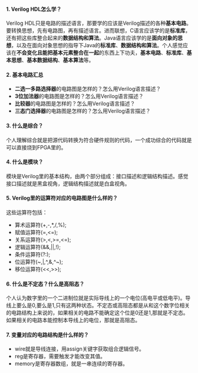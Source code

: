 #### 1. Verilog HDL怎么学？

Verilog HDL只是电路的描述语言，那要学的应该是Verilog描述的各种**基本电路**。要转换思想，先有电路图，再有描述语言。进而联想，C语言应该学的是**标准库**，还有把这些库整合起来的**数据结构和算法**。Java语言应该学的是**面向对象的思想**，以及在面向对象思想的指导下Java的**标准库**、**数据结构和算法**。个人感觉应该在**不会变化且能把基本元素整合在一起**的东西上下功夫，**基本电路**、**标准库**、**基本思想**、**基本数据结构**、**基本算法**等。

#### 2. 基本电路汇总

- **二选一多路选择器**的电路图是怎样的？怎么用Verilog语言描述？
- **3位加法器**的电路图是怎样的？怎么用Verilog语言描述？
- **比较器**的电路图是怎样的？怎么用Verilog语言描述？
- **三态门选择器**的电路图是怎样的？怎么用Verilog语言描述？

#### 3. 什么是综合？

个人理解综合就是把源代码转换为符合硬件规则的代码，一个成功综合的代码就是可以直接烧到FPGA里的。

#### 4. 什么是模块？

模块是Verilog里的基本结构，由两个部分组成：接口描述和逻辑结构描述。感觉接口描述就是黑盒视角，逻辑结构描述就是白盒视角。

#### 5. Verilog里的运算符对应的电路图是什么样的？

这些运算符包括：

- 算术运算符(+,-,*,/,%);
- 赋值运算符(=,<=);
- 关系运算符(>,<,>=,<=);
- 逻辑运算符(&&,||,!);
- 条件运算符(?:);
- 位运算符(~,|,^,&,^~);
- 移位运算符(<<,>>);

#### 6. 什么是不定态？什么是高阻态？

个人认为数字里的一个二进制位就是实际导线上的一个电位(高电平或低电平)。导线上要么是0,要么是1,只有这两种状态。不定态或高阻态都是从和这个数字位相关的电路结构上来说的，如果相关的电路不能确定这个位是0还是1,那就是不定态。如果相关的电路本能控制本导线上的电位，那就是高阻态。

#### 7. 变量对应的电路结构是什么样的？

- wire就是导线连接，用assign关键字获取组合逻辑信号。
- reg是寄存器，需要触发才能改变其值。
- memory是寄存器数组，就是一串连续的寄存器。



